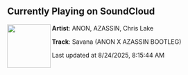 ## Currently Playing on SoundCloud

[<img align="left" width="100" src="https://i1.sndcdn.com/artworks-N5HAuWucwen7qBfF-COBtBA-t500x500.png">](https://soundcloud.com/soundsbyanon/savana-anon-x-azassin-bootleg)

**Artist**: ANON, AZASSIN, Chris Lake 

**Track**: Savana (ANON X AZASSIN BOOTLEG)

Last updated at 8/24/2025, 8:15:44 AM
